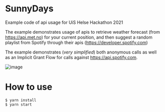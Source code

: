 # SunnyDays
Example code of api usage for UiS Helse Hackathon 2021

The example demonstrates usage of apis to retrieve weather forecast (from https://api.met.no) for your current position, and then suggest a random playlist from Spotify through their apis (https://developer.spotify.com)

The example demonstrates (_very simplified_) both anonymous calls as well as an Implicit Grant Flow for calls against https://api.spotify.com.
 
![image](https://user-images.githubusercontent.com/5801561/115568295-71b26480-a2bc-11eb-8184-45b6c5d0e988.png)



# How to use
```
$ yarn install
$ yarn start
```
